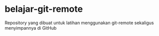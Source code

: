 # belajar-git-remote
Repository yang dibuat untuk latihan menggunakan git-remote sekaligus menyimpannya di GitHub
